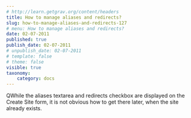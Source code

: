 ```yaml
---
# http://learn.getgrav.org/content/headers
title: How to manage aliases and redirects?
slug: how-to-manage-aliases-and-redirects-127
# menu: How to manage aliases and redirects?
date: 02-07-2011
published: true
publish_date: 02-07-2011
# unpublish_date: 02-07-2011
# template: false
# theme: false
visible: true
taxonomy:
    category: docs
---
```


<a name="intro-q"></a>

QWhile the aliases textarea and redirects checkbox are displayed on the Create Site form, it is not obvious how to get there later, when the site already exists.